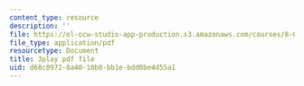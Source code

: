 ```yaml
---
content_type: resource
description: ''
file: https://ol-ocw-studio-app-production.s3.amazonaws.com/courses/8-06-quantum-physics-iii-spring-2018/d68c09728a4010b8bb1ebdd0be4d55a1_BkCyJ6Nr7qU.pdf
file_type: application/pdf
resourcetype: Document
title: 3play pdf file
uid: d68c0972-8a40-10b8-bb1e-bdd0be4d55a1
---
```

